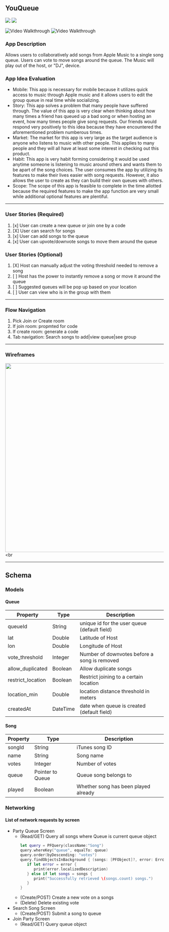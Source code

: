 ## YouQueue
<img src="https://img.shields.io/github/issues/youqueue/youqueue.svg" /></a>
<img src="https://img.shields.io/github/license/youqueue/youqueue.svg" /></a>

<img src='https://i.imgur.com/HrkfhtA.gif' title='Video Walkthrough' width='' alt='Video Walkthrough' />
<img src='https://i.imgur.com/yYfGc0t.gif' title='Video Walkthrough' width='' alt='Video Walkthrough' />

### App Description
Allows users to collaboratively add songs from Apple Music to a single song queue. Users can vote to move songs
around the queue. The Music will play out of the host, or "DJ", device.

### App Idea Evaluation
- Mobile: This app is necessary for mobile because it utilizes quick access to music through Apple music and
          it allows users to edit the group queue in real time while socializing.
- Story:  This app solves a problem that many people have suffered through. The value of this app is very clear
          when thinking about how many times a friend has queued up a bad song or when hosting an event, how
          many times people give song requests. Our friends would respond very positively to this idea because
          they have encountered the aforementioned problem numberous times.
- Market: The market for this app is very large as the target audience is anyone who listens to music with other
          people. This applies to many people and they will all have at least some interest in checking out this
          product.
- Habit:  This app is very habit forming considering it would be used anytime someone is listening to music around
          others and wants them to be apart of the song choices. The user consumes the app by utilizing its features
          to make their lives easier with song requests. However, it also allows the user to create as they can build
          their own queues with others.
- Scope:  The scope of this app is feasible to complete in the time allotted because the required features to make the
          app function are very small while additional optional features are plentiful.

---

### User Stories (Required)
1. [x] User can create a new queue or join one by a code
2. [X] User can search for songs
3. [x] User can add songs to the queue
4. [x] User can upvote/downvote songs to move them around the queue

### User Stories (Optional)
1. [X] Host can manually adjust the voting threshold needed to remove a song
2. [ ] Host has the power to instantly remove a song or move it around the queue
3. [ ] Suggested queues will be pop up based on your location
4. [ ] User can view who is in the group with them

---

### Flow Navigation
1. Pick Join or Create room
2. If join room: propmted for code
3. If create room: generate a code
4. Tab navigation: Search songs to add|view queue|see group

---

### Wireframes
<img src="https://i.imgur.com/Crzpfak.png" width=600><br

---

## Schema 
### Models
#### Queue

   | Property      | Type     | Description |
   | ------------- | -------- | ------------|
   | queueId      | String   | unique id for the user queue (default field) |
   | lat           | Double   | Latitude of Host |
   | lon           | Double   | Longitude of Host |
   | vote_threshold| Integer  | Number of downvotes before a song is removed |
   | allow_duplicated| Boolean | Allow duplicate songs |
   | restrict_location | Boolean | Restrict joining to a certain location |
   | location_min | Double | location distance threshold in meters |
   | createdAt     | DateTime | date when queue is created (default field) |


#### Song
   | Property      | Type     | Description |
   | ------------- | -------- | ------------|
   | songId        | String   | iTunes song ID |
   | name          | String   | Song name |
   | votes         | Integer  | Number of votes |
   | queue         | Pointer to Queue | Queue song belongs to |
   | played        | Boolean  | Whether song has been played already |

### Networking
#### List of network requests by screen
   - Party Queue Screen
      - (Read/GET) Query all songs where Queue is current queue object
         ```swift
         let query = PFQuery(className:"Song")
         query.whereKey("queue", equalTo: queue)
         query.order(byDescending: "votes")
         query.findObjectsInBackground { (songs: [PFObject]?, error: Error?) in
            if let error = error { 
               print(error.localizedDescription)
            } else if let songs = songs {
               print("Successfully retrieved \(songs.count) songs.")
            }
         }
         ```
      - (Create/POST) Create a new vote on a songs
      - (Delete) Delete existing vote
   - Search Song Screen
      - (Create/POST) Submit a song to queue
   - Join Party Screen
      - (Read/GET) Query queue object
